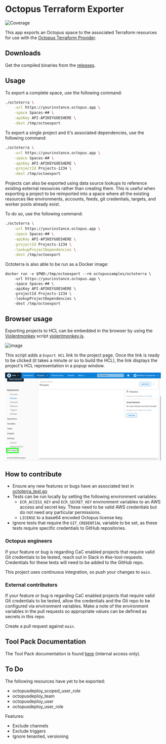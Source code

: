 # Octopus Terraform Exporter
![Coverage](https://img.shields.io/badge/Coverage-83.6%25-brightgreen)

This app exports an Octopus space to the associated Terraform resources for use with the 
[Octopus Terraform Provider](https://registry.terraform.io/providers/OctopusDeployLabs/octopusdeploy).

## Downloads

Get the compiled binaries from the [releases](https://github.com/OctopusSolutionsEngineering/OctopusTerraformExport/releases).

## Usage

To export a complete space, use the following command:

```bash
./octoterra \
    -url https://yourinstance.octopus.app \
    -space Spaces-## \
    -apiKey API-APIKEYGOESHERE \
    -dest /tmp/octoexport
```

To export a single project and it's associated dependencies, use the following command:

```bash
./octoterra \
    -url https://yourinstance.octopus.app \
    -space Spaces-## \
    -apiKey API-APIKEYGOESHERE \
    -projectId Projects-1234 \
    -dest /tmp/octoexport
```

Projects can also be exported using data source lookups to reference existing external resources rather than creating them. 
This is useful when exporting a project to be reimported into a space where all the existing resources like environments, accounts,
feeds, git credentials, targets, and worker pools already exist.

To do so, use the following command:

```bash
./octoterra \
    -url https://yourinstance.octopus.app \
    -space Spaces-## \
    -apiKey API-APIKEYGOESHERE \
    -projectId Projects-1234 \
    -lookupProjectDependencies \
    -dest /tmp/octoexport
```

Octoterra is also able to be run as a Docker image:

```
docker run -v $PWD:/tmp/octoexport --rm octopussamples/octoterra \
    -url https://yourinstance.octopus.app \
    -space Spaces-## \
    -apiKey API-APIKEYGOESHERE \
    -projectId Projects-1234 \
    -lookupProjectDependencies \
    -dest /tmp/octoexport
```

## Browser usage

Exporting projects to HCL can be embedded in the browser by using the [Violentmonkey](https://violentmonkey.github.io/)
script [violentmonkey.js](wasm/violentmonkey.js).

![image](https://user-images.githubusercontent.com/160104/227693138-3fd77272-d962-444b-a50f-735174629711.png)

This script adds a `Export HCL` link to the project page. Once the link is ready to be clicked (it takes a minute or
so to build the HCL), the link displays the project's HCL representation in a popup window.

![HCL Export link](hcl_export.png)

## How to contribute

* Ensure any new features or bugs have an associated test in [octoterra_test.go](https://github.com/OctopusSolutionsEngineering/OctopusTerraformExport/blob/main/cmd/octoterra_test.go)
* Tests can be run locally by setting the following environment variables:
    * `ECR_ACCESS_KEY` and `ECR_SECRET_KEY` environment variables to an AWS access and secret key. These need to be valid AWS credentials but do not need any particular permissions.
    * `LICENSE` to a base64 encoded Octopus license key.
* Ignore tests that require the `GIT_CREDENTIAL` variable to be set, as these tests require specific credentials to GitHub repositories.

### Octopus engineers

If your feature or bug is regarding CaC enabled projects that require valid Git credentials to be tested, reach out in Slack in #se-tool-requests. Credentials for these tests will need to be added to the GitHub repo.

This project uses continuous integration, so push your changes to `main`.

### External contributors

If your feature or bug is regarding CaC enabled projects that require valid Git credentials to be tested, allow the credentials and the Git repo to be configured via environment variables. Make a note of the environment variables in the pull requests so appropriate values can be defined as secrets in this repo.

Create a pull request against `main`.

## Tool Pack Documentation

The Tool Pack documentation is found [here](https://docs.google.com/document/d/18CeeWZ_olJEy-87PIxFx7x2lhPWHTiYaQXvPBDxQFGA/edit) (internal access only).

## To Do

The following resources have yet to be exported:
* octopusdeploy_scoped_user_role
* octopusdeploy_team
* octopusdeploy_user
* octopusdeploy_user_role

Features:
* Exclude channels
* Exclude triggers
* Ignore tenanted, versioning
